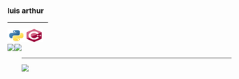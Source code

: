 ### luis arthur
<hr width="18%"></hr>

<div align="left">
  <a href="https://github.com/luisArthurRodriguesDaSilva/luisArthurRodriguesDaSilva">
      <img align="left" alt="Rafa-Python" height="30" width="40" src="https://raw.githubusercontent.com/devicons/devicon/master/icons/python/python-original.svg">
      <img align="left" alt="Rafa-Csharp" height="30" width="40" src="https://raw.githubusercontent.com/devicons/devicon/master/icons/cplusplus/cplusplus-original.svg">
    <br />
    <br />
    <img align="left" height="150em" src="https://github-readme-stats.vercel.app/api/top-langs/?username=luisArthurRodriguesDaSilva&layout=compact&langs_count=7&theme=codeSTACKr"/>
    <img align="left" height="150em" src="https://github-readme-stats.vercel.app/api?username=luisArthurRodriguesDaSilva&show_icons=true&theme=codeSTACKr&include_all_commits=true&count_private=true"/>
    <br />
    <div>
    <hr></hr>
  <a align="center" href="https://www.instagram.com/luisarthur4002/" target="_blank"><img src="https://img.shields.io/badge/-Instagram-%23E4405F?style=for-the-badge&logo=instagram&logoColor=white" target="_blank"></a>
</div>
</div>
  

 	
